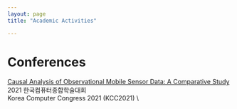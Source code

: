 ```yaml
---
layout: page
title: "Academic Activities"

---
```


# Conferences
[Causal Analysis of Observational Mobile Sensor Data: A Comparative Study](/assets/kcc_2021.pdf) \
2021 한국컴퓨터종합학술대회 \
Korea Computer Congress 2021 (KCC2021) \
